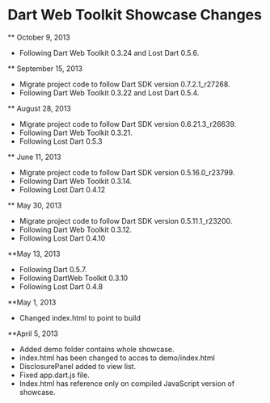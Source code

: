 Dart Web Toolkit Showcase Changes
=================================

** October 9, 2013

* Following Dart Web Toolkit 0.3.24 and Lost Dart 0.5.6.

** September 15, 2013

* Migrate project code to follow Dart SDK version 0.7.2.1_r27268.
* Following Dart Web Toolkit 0.3.22 and Lost Dart 0.5.4.

** August 28, 2013

* Migrate project code to follow Dart SDK version 0.6.21.3_r26639.
* Following Dart Web Toolkit 0.3.21.
* Following Lost Dart 0.5.3

** June 11, 2013

* Migrate project code to follow Dart SDK version 0.5.16.0_r23799.
* Following Dart Web Toolkit 0.3.14.
* Following Lost Dart 0.4.12

** May 30, 2013

* Migrate project code to follow Dart SDK version 0.5.11.1_r23200.
* Following Dart Web Toolkit 0.3.12.
* Following Lost Dart 0.4.10

**May 13, 2013

* Following Dart 0.5.7.
* Following DartWeb Toolkit 0.3.10
* Following Lost Dart 0.4.8

**May 1, 2013

* Changed index.html to point to build

**April 5, 2013

* Added demo folder contains whole showcase.
* index.html has been changed to acces to demo/index.html
* DisclosurePanel added to view list.
* Fixed app.dart.js file.
* Index.html has reference only on compiled JavaScript version of showcase.
